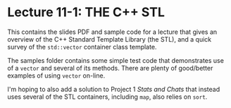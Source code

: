# Lecture 11-1: THE C++ STL

This contains the slides PDF and sample code for a lecture
that gives an overview of the C++ Standard Template Library
(the STL), and a quick survey of the `std::vector` container
class template.

The samples folder contains some simple test code that 
demonstrates use of a `vector` and several of its methods.
There are plenty of good/better examples of using `vector`
on-line.

I'm hoping to also add a solution to Project 1 *Stats and Chats*
that instead uses several of the STL containers, including `map`,
also relies on `sort`.







